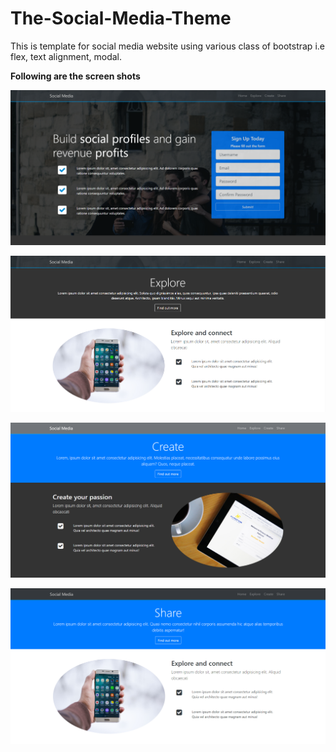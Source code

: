 # The-Social-Media-Theme
This is template for social media website using various class of bootstrap i.e flex, text alignment, modal.

<Strong>Following are the screen shots</Strong>

![](Screen%20shots/ss-1.PNG)

![](Screen%20shots/ss-2.PNG)

![](Screen%20shots/ss-3.PNG)

![](Screen%20shots/ss-4.PNG)
